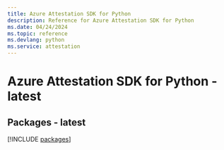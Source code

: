 ```yaml
---
title: Azure Attestation SDK for Python
description: Reference for Azure Attestation SDK for Python
ms.date: 04/24/2024
ms.topic: reference
ms.devlang: python
ms.service: attestation
---
```

# Azure Attestation SDK for Python - latest
## Packages - latest
[!INCLUDE [packages](attestation-index.md)]